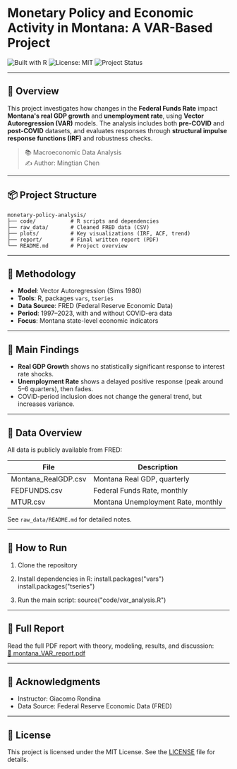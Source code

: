 # Monetary Policy and Economic Activity in Montana: A VAR-Based Project

![Built with R](https://img.shields.io/badge/Built%20with-R-276DC3?style=flat&logo=r)
![License: MIT](https://img.shields.io/badge/license-MIT-green)
![Project Status](https://img.shields.io/badge/status-Complete-brightgreen)

---

## 📌 Overview

This project investigates how changes in the **Federal Funds Rate** impact **Montana's real GDP growth** and **unemployment rate**, using **Vector Autoregression (VAR)** models. The analysis includes both **pre-COVID** and **post-COVID** datasets, and evaluates responses through **structural impulse response functions (IRF)** and robustness checks.

> 📚  Macroeconomic Data Analysis  
> ✍️ Author: Mingtian Chen

---

## 📦 Project Structure

```
monetary-policy-analysis/
├── code/           # R scripts and dependencies
├── raw_data/       # Cleaned FRED data (CSV)
├── plots/          # Key visualizations (IRF, ACF, trend)
├── report/         # Final written report (PDF)
└── README.md       # Project overview
```


---

## 🧪 Methodology

- **Model**: Vector Autoregression (Sims 1980)
- **Tools**: R, packages `vars`, `tseries`
- **Data Source**: FRED (Federal Reserve Economic Data)
- **Period**: 1997–2023, with and without COVID-era data
- **Focus**: Montana state-level economic indicators

---

## 📌 Main Findings

- **Real GDP Growth** shows no statistically significant response to interest rate shocks.
- **Unemployment Rate** shows a delayed positive response (peak around 5–6 quarters), then fades.
- COVID-period inclusion does not change the general trend, but increases variance.

---

## 📂 Data Overview

All data is publicly available from FRED:

| File                | Description                             |
|---------------------|-----------------------------------------|
| Montana_RealGDP.csv | Montana Real GDP, quarterly             |
| FEDFUNDS.csv        | Federal Funds Rate, monthly             |
| MTUR.csv            | Montana Unemployment Rate, monthly      |

See `raw_data/README.md` for detailed notes.

---

## 🧰 How to Run

1. Clone the repository
2. Install dependencies in R:
   install.packages("vars")
   install.packages("tseries")

3. Run the main script:
   source("code/var_analysis.R")

---

## 📝 Full Report

Read the full PDF report with theory, modeling, results, and discussion:  
[📄 montana_VAR_report.pdf](report/montana_VAR_report.pdf)


---

## 🙌 Acknowledgments

- Instructor: Giacomo Rondina
- Data Source: Federal Reserve Economic Data (FRED)


---

## 📄 License

This project is licensed under the MIT License. See the [LICENSE](LICENSE) file for details.



